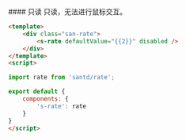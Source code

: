 <cn>
#### 只读
只读，无法进行鼠标交互。
</cn>

```html
<template>
    <div class="san-rate">
        <s-rate defaultValue="{{2}}" disabled />
    </div>
</template>
<script>

import rate from 'santd/rate';

export default {
    components: {
        's-rate': rate
    }
}
</script>
```
